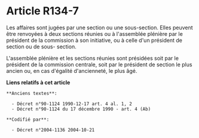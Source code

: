 # Article R134-7

Les affaires sont jugées par une section ou une sous-section. Elles peuvent être renvoyées à deux sections réunies ou à
l'assemblée plénière par le président de la commission à son initiative, ou à celle d'un président de section ou de sous-
section.

L'assemblée plénière et les sections réunies sont présidées soit par le président de la commission centrale, soit par le
président de section le plus ancien ou, en cas d'égalité d'ancienneté, le plus âgé.

**Liens relatifs à cet article**

	**Anciens textes**:

	  - Décret n°90-1124 1990-12-17 art. 4 al. 1, 2
	  - Décret n°90-1124 du 17 décembre 1990 - art. 4 (Ab)

	**Codifié par**:

	  - Décret n°2004-1136 2004-10-21
